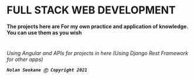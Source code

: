 # **FULL STACK WEB DEVELOPMENT**

**The projects here are For my own practice and application of knowledge. You can use them as you wish**

#

*Using Angular and APIs for projects in here (Using Django Rest Framework for other apps)*

***`Nolan Seokane Ⓒ Copyright 2021`***

